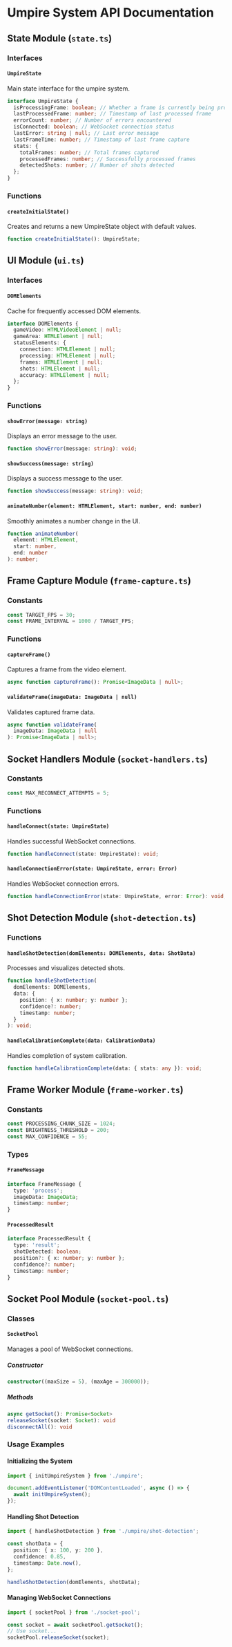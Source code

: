 # Umpire System API Documentation

## State Module (`state.ts`)

### Interfaces

#### `UmpireState`

Main state interface for the umpire system.

```typescript
interface UmpireState {
  isProcessingFrame: boolean; // Whether a frame is currently being processed
  lastProcessedFrame: number; // Timestamp of last processed frame
  errorCount: number; // Number of errors encountered
  isConnected: boolean; // WebSocket connection status
  lastError: string | null; // Last error message
  lastFrameTime: number; // Timestamp of last frame capture
  stats: {
    totalFrames: number; // Total frames captured
    processedFrames: number; // Successfully processed frames
    detectedShots: number; // Number of shots detected
  };
}
```

### Functions

#### `createInitialState()`

Creates and returns a new UmpireState object with default values.

```typescript
function createInitialState(): UmpireState;
```

## UI Module (`ui.ts`)

### Interfaces

#### `DOMElements`

Cache for frequently accessed DOM elements.

```typescript
interface DOMElements {
  gameVideo: HTMLVideoElement | null;
  gameArea: HTMLElement | null;
  statusElements: {
    connection: HTMLElement | null;
    processing: HTMLElement | null;
    frames: HTMLElement | null;
    shots: HTMLElement | null;
    accuracy: HTMLElement | null;
  };
}
```

### Functions

#### `showError(message: string)`

Displays an error message to the user.

```typescript
function showError(message: string): void;
```

#### `showSuccess(message: string)`

Displays a success message to the user.

```typescript
function showSuccess(message: string): void;
```

#### `animateNumber(element: HTMLElement, start: number, end: number)`

Smoothly animates a number change in the UI.

```typescript
function animateNumber(
  element: HTMLElement,
  start: number,
  end: number
): number;
```

## Frame Capture Module (`frame-capture.ts`)

### Constants

```typescript
const TARGET_FPS = 30;
const FRAME_INTERVAL = 1000 / TARGET_FPS;
```

### Functions

#### `captureFrame()`

Captures a frame from the video element.

```typescript
async function captureFrame(): Promise<ImageData | null>;
```

#### `validateFrame(imageData: ImageData | null)`

Validates captured frame data.

```typescript
async function validateFrame(
  imageData: ImageData | null
): Promise<ImageData | null>;
```

## Socket Handlers Module (`socket-handlers.ts`)

### Constants

```typescript
const MAX_RECONNECT_ATTEMPTS = 5;
```

### Functions

#### `handleConnect(state: UmpireState)`

Handles successful WebSocket connections.

```typescript
function handleConnect(state: UmpireState): void;
```

#### `handleConnectionError(state: UmpireState, error: Error)`

Handles WebSocket connection errors.

```typescript
function handleConnectionError(state: UmpireState, error: Error): void;
```

## Shot Detection Module (`shot-detection.ts`)

### Functions

#### `handleShotDetection(domElements: DOMElements, data: ShotData)`

Processes and visualizes detected shots.

```typescript
function handleShotDetection(
  domElements: DOMElements,
  data: {
    position: { x: number; y: number };
    confidence?: number;
    timestamp: number;
  }
): void;
```

#### `handleCalibrationComplete(data: CalibrationData)`

Handles completion of system calibration.

```typescript
function handleCalibrationComplete(data: { stats: any }): void;
```

## Frame Worker Module (`frame-worker.ts`)

### Constants

```typescript
const PROCESSING_CHUNK_SIZE = 1024;
const BRIGHTNESS_THRESHOLD = 200;
const MAX_CONFIDENCE = 55;
```

### Types

#### `FrameMessage`

```typescript
interface FrameMessage {
  type: 'process';
  imageData: ImageData;
  timestamp: number;
}
```

#### `ProcessedResult`

```typescript
interface ProcessedResult {
  type: 'result';
  shotDetected: boolean;
  position?: { x: number; y: number };
  confidence?: number;
  timestamp: number;
}
```

## Socket Pool Module (`socket-pool.ts`)

### Classes

#### `SocketPool`

Manages a pool of WebSocket connections.

##### Constructor

```typescript
constructor((maxSize = 5), (maxAge = 300000));
```

##### Methods

```typescript
async getSocket(): Promise<Socket>
releaseSocket(socket: Socket): void
disconnectAll(): void
```

### Usage Examples

#### Initializing the System

```typescript
import { initUmpireSystem } from './umpire';

document.addEventListener('DOMContentLoaded', async () => {
  await initUmpireSystem();
});
```

#### Handling Shot Detection

```typescript
import { handleShotDetection } from './umpire/shot-detection';

const shotData = {
  position: { x: 100, y: 200 },
  confidence: 0.85,
  timestamp: Date.now(),
};

handleShotDetection(domElements, shotData);
```

#### Managing WebSocket Connections

```typescript
import { socketPool } from './socket-pool';

const socket = await socketPool.getSocket();
// Use socket...
socketPool.releaseSocket(socket);
```
